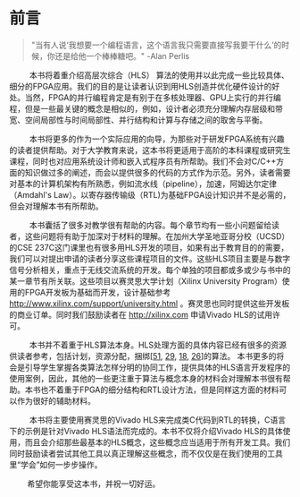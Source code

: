 # 前言


>"当有人说‘我想要一个编程语言，这个语言我只需要直接写我要干什么’的时候，你还是给他一个棒棒糖吧。"   -Alan Perlis


&emsp; &emsp; 本书将着重介绍高层次综合（HLS） 算法的使用并以此完成一些比较具体、细分的FPGA应用。我们的目的是让读者认识到用HLS创造并优化硬件设计的好处。当然，FPGA的并行编程肯定是有别于在多核处理器、GPU上实行的并行编程，但是一些最关键的概念是相似的，例如，设计者必须充分理解内存层级和带宽、空间局部性与时间局部性、并行结构和计算与存储之间的取舍与平衡。

&emsp; &emsp; 本书将更多的作为一个实际应用的向导，为那些对于研发FPGA系统有兴趣的读者提供帮助。对于大学教育来说，这本书将更适用于高阶的本科课程或研究生课程，同时也对应用系统设计师和嵌入式程序员有所帮助。我们不会对C/C++方面的知识做过多的阐述，而会以提供很多的代码的方式作为示范。另外，读者需要对基本的计算机架构有所熟悉，例如流水线（pipeline），加速，阿姆达尔定律（Amdahl's Law）。以寄存器传输级（RTL)为基础FPGA设计知识并不是必需的，但会对理解本书有所帮助。

&emsp; &emsp; 本书囊括了很多对教学很有帮助的内容。每个章节均有一些小问题留给读者，这些问题将有助于加深对于材料的理解。在加州大学圣地亚哥分校（UCSD）的CSE 237C这门课里也有很多用HLS开发的项目，如果有出于教育目的的需要，我们可以对提出申请的读者分享这些课程项目的文件。这些HLS项目主要是与数字信号分析相关，重点于无线交流系统的开发。每个单独的项目都或多或少与书中的某一章节有所关联。这些项目以赛灵思大学计划（Xilinx University Program）使用的FPGA开发板为基础而开发，设计基础参考 http://www.xilinx.com/support/university.html 。赛灵思也同时提供这些开发板的商业订单。同时我们鼓励读者在 http://xilinx.com 申请Vivado HLS的试用许可。

&emsp; &emsp; 本书并不着重于HLS算法本身。HLS处理方面的具体内容已经有很多的资源供读者参考，包括计划，资源分配，捆绑[[51](./BIBLIOGRAPHY.md#51), [29](./BIBLIOGRAPHY.md#29), [18](./BIBLIOGRAPHY.md#18), [26](./BIBLIOGRAPHY.md#26)]的算法。 本书更多的将会是引导学生掌握各类算法怎样分明的协同工作，提供具体的HLS语言开发程序的使用案例，因此，其他的一些更注重于算法与概念本身的材料会对理解本书很有帮助。本书也不着重于FPGA的细分结构和RTL设计方法，但是同样这方面的材料可以作为很好的辅助材料。

&emsp; &emsp; 本书将主要使用赛灵思的Vivado HLS来完成类C代码到RTL的转换，C语言下的示例是针对Vivado HLS语法而完成的。本书不仅将介绍Vivado HLS的具体使用，而且会介绍那些最基本的HLS概念，这些概念应当适用于所有开发工具。我们同时鼓励读者尝试其他工具以真正理解这些概念，而不仅仅是在我们使用的工具里“学会”如何一步步操作。

&emsp; &emsp;希望你能享受这本书，并祝一切好运。

